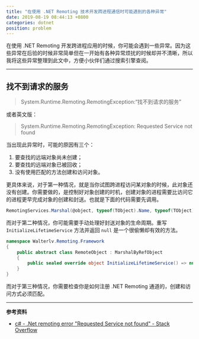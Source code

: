 ```yaml
---
title: "在使用 .NET Remoting 技术开发跨进程通信时可能遇到的各种异常"
date: 2019-08-19 08:44:13 +0800
categories: dotnet
position: problem
---
```


在使用 .NET Remoting 开发跨进程应用的时候，你可能会遇到一些异常。因为这些异常在后验的时候非常简单但在一开始有各种异常烦扰的时候却并不清晰，所以我将这些异常整理到此文中，方便小伙伴们通过搜索引擎查阅。

---

<div id="toc"></div>

## 找不到请求的服务

> System.Runtime.Remoting.RemotingException:“找不到请求的服务”

或者英文版：

> System.Runtime.Remoting.RemotingException: Requested Service not found

当出现此异常时，可能的原因有三个：

1. 要查找的远端对象尚未创建；
2. 要查找的远端对象已被回收；
3. 没有使用匹配的方法创建和访问对象。

更具体来说，对于第一种情况，就是当你试图跨进程访问某对象的时候，此对象还没有创建。你需要做的，是控制好对象创建的时机，创建对象的进程需要比访问它的进程更早完成对象的创建和封送。也就是下面的代码需要先调用。

```csharp
RemotingServices.Marshal(@object, typeof(TObject).Name, typeof(TObject));
```

而对于第二种情况，你可能需要手动处理好封送对象的生命周期。重写 `InitializeLifetimeService` 方法并返回 `null` 是一个很偷懒却有效的方法。

```csharp
namespace Walterlv.Remoting.Framework
{
    public abstract class RemoteObject : MarshalByRefObject
    {
        public sealed override object InitializeLifetimeService() => null;
    }
}
```

而对于第三种情况，你需要检查你是如何注册 .NET Remoting 通道的，创建和访问方式必须匹配。

---

**参考资料**

- [c# - .Net remoting error "Requested Service not found" - Stack Overflow](https://stackoverflow.com/questions/44373484/net-remoting-error-requested-service-not-found)
